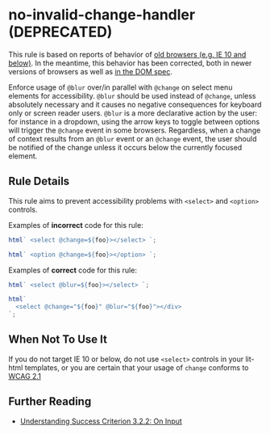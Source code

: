 # no-invalid-change-handler (DEPRECATED)

This rule is based on reports of behavior of [old browsers (e.g. IE 10 and below)](https://www.quirksmode.org/dom/events/change.html#t05). In the meantime, this behavior has been corrected, both in newer versions of browsers as well as [in the DOM spec](https://bugzilla.mozilla.org/show_bug.cgi?id=969068#c2).

Enforce usage of `@blur` over/in parallel with `@change` on select menu elements for accessibility. `@blur` should be used instead of `@change`, unless absolutely necessary and it causes no negative consequences for keyboard only or screen reader users. `@blur` is a more declarative action by the user: for instance in a dropdown, using the arrow keys to toggle between options will trigger the `@change` event in some browsers. Regardless, when a change of context results from an `@blur` event or an `@change` event, the user should be notified of the change unless it occurs below the currently focused element.

## Rule Details

This rule aims to prevent accessibility problems with `<select>` and `<option>` controls.

Examples of **incorrect** code for this rule:

```js
html` <select @change=${foo}></select> `;
```

```js
html` <option @change=${foo}></option> `;
```

Examples of **correct** code for this rule:

```js
html` <select @blur=${foo}></select> `;
```

```js
html`
  <select @change="${foo}" @blur="${foo}"></div>
`;
```

## When Not To Use It

If you do not target IE 10 or below, do not use `<select>` controls in your lit-html templates, or you are certain that your usage
of `change` conforms to [WCAG 2.1](https://www.w3.org/WAI/WCAG21/Understanding/on-input)

## Further Reading

- [Understanding Success Criterion 3.2.2: On Input](https://www.w3.org/WAI/WCAG21/Understanding/on-input)
